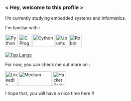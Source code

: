 ### < Hey, welcome to this profile > 
I’m currently studying embedded systems and informatics.

I'm familiar with :

<a href="https://en.wikipedia.org/wiki/Python_(programming_language)">
     <img src="https://img.icons8.com/dusk/64/000000/python.png"
     alt="Python"
     height="40"
     width="40"/></a>
<a href="https://en.wikipedia.org/wiki/C_(programming_language)">
     <img src="https://user-images.githubusercontent.com/14985440/224587459-d51b0bfe-dedb-4dfe-98dd-0c3180d79689.png"
     alt="C Programming"
     height="40"
     width="40"/></a>
<a href= "https://en.wikipedia.org/wiki/Cython">
     <img src="https://user-images.githubusercontent.com/14985440/224587223-2a58a48d-5507-477e-9239-a58c4ef27c39.png"
     alt="Cython"
     height="40"
     width="70"/></a>
<a href="https://en.wikipedia.org/wiki/Ubuntu">
     <img src="https://img.icons8.com/color/48/000000/ubuntu.png"
     alt="Ubuntu"
     height="40"
     width="40"/></a>
<a href= "https://en.wikipedia.org/wiki/Robotics">
<img src="https://img.icons8.com/color/48/000000/robot.png"
alt="Robot"
height="40"
width="40"/></a>   


[![Top Langs](https://github-readme-stats.vercel.app/api/top-langs/?username=WiresharkIO&layout=compact&theme=radical)](https://github.com/WiresharkIO)

For now, you can check me out more on :
     
<a href="https://www.linkedin.com/in/vishal-sivakumar-245a8b7a/">
  <img src="https://img.icons8.com/color/48/000000/linkedin-circled.png"
       alt="LinkedIn"
       height="45"
       width="40"/>
</a><a href="https://medium.com/@gigageeks10.9">
  <img src="https://user-images.githubusercontent.com/14985440/224611138-774d8bcc-42a9-48c6-b458-50cba656749e.png"
       alt="Medium"
       height="45"
       width="105"/>
</a><a href="https://www.hackerrank.com/WiresharkIO">
     <img src="https://user-images.githubusercontent.com/14985440/224611612-9f9f1209-5f76-45ed-a2e4-3fcb37a97155.png" 
          alt="HackerRank" 
          width="40" 
          height="45"/>
</a>

I hope that, you will have a nice time here !!


<!--
**WiresharkIO/WiresharkIO** is a ✨ _special_ ✨ repository because its `README.md` (this file) appears on your GitHub profile.

Here are some ideas to get you started:

- 🔭 I’m currently working on ...
- 🌱 I’m currently learning ...
- 👯 I’m looking to collaborate on ...
- 🤔 I’m looking for help with ...
- 💬 Ask me about ...
- 📫 How to reach me: ...
- 😄 Pronouns: ...
- ⚡ Fun fact: ...
-->
